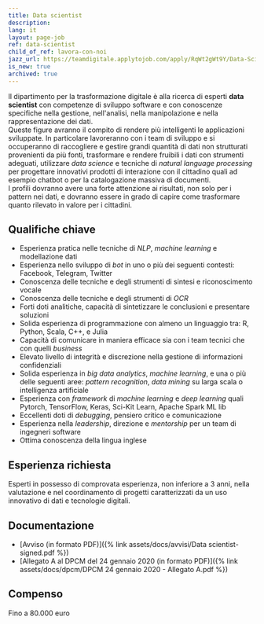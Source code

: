 ```yaml
---
title: Data scientist
description:
lang: it
layout: page-job
ref: data-scientist
child_of_ref: lavora-con-noi
jazz_url: https://teamdigitale.applytojob.com/apply/RqWt2gWt9Y/Data-Scientist.html
is_new: true
archived: true
---
```


Il dipartimento per la trasformazione digitale è alla ricerca di esperti **data scientist** con competenze di sviluppo software e con conoscenze specifiche nella gestione, nell'analisi, nella manipolazione e nella rappresentazione dei dati.  
Queste figure avranno il compito di rendere più intelligenti le applicazioni sviluppate. In particolare lavoreranno con i team di sviluppo e si occuperanno di raccogliere e gestire grandi quantità di dati non strutturati provenienti da più fonti, trasformare e rendere fruibili i dati con strumenti adeguati, utilizzare *data science* e tecniche di *natural language processing* per progettare innovativi prodotti di interazione con il cittadino quali ad esempio chatbot o per la catalogazione massiva di documenti.  
I profili dovranno avere una forte attenzione ai risultati, non solo per i pattern nei dati, e dovranno essere in grado di capire come trasformare quanto rilevato in valore per i cittadini.

## Qualifiche chiave

-   Esperienza pratica nelle tecniche di *NLP*, *machine learning* e modellazione dati
-   Esperienza nello sviluppo di *bot* in uno o più dei seguenti contesti: Facebook, Telegram, Twitter
-   Conoscenza delle tecniche e degli strumenti di sintesi e riconoscimento vocale
-   Conoscenza delle tecniche e degli strumenti di *OCR*
-   Forti doti analitiche, capacità di sintetizzare le conclusioni e presentare soluzioni
-   Solida esperienza di programmazione con almeno un linguaggio tra: R, Python, Scala, C++, e Julia
-   Capacità di comunicare in maniera efficace sia con i team tecnici che con quelli *business*
-   Elevato livello di integrità e discrezione nella gestione di informazioni confidenziali
-   Solida esperienza in *big data analytics*, *machine learning*, e una o più delle seguenti aree: *pattern recognition*, *data mining* su larga scala o intelligenza artificiale
-   Esperienza con *framework* di *machine learning* e *deep learning* quali Pytorch, TensorFlow, Keras, Sci-Kit Learn, Apache Spark ML lib
-   Eccellenti doti di *debugging*, pensiero critico e comunicazione
-   Esperienza nella *leadership*, direzione e *mentorship* per un team di ingegneri software
-   Ottima conoscenza della lingua inglese

## Esperienza richiesta

Esperti in possesso di comprovata esperienza, non inferiore a 3 anni, nella valutazione e nel
coordinamento di progetti caratterizzati da un uso innovativo di dati e tecnologie digitali.

## Documentazione

- [Avviso (in formato PDF)]({% link assets/docs/avvisi/Data scientist-signed.pdf %})
- [Allegato A al DPCM del 24 gennaio 2020 (in formato PDF)]({% link assets/docs/dpcm/DPCM 24 gennaio 2020 - Allegato A.pdf %})

## Compenso

Fino a 80.000 euro

